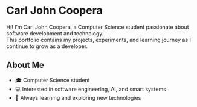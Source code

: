 # Carl John Coopera

Hi! I’m Carl John Coopera, a Computer Science student passionate about software development and technology.  
This portfolio contains my projects, experiments, and learning journey as I continue to grow as a developer.

## About Me
- 🎓 Computer Science student  
- 💻 Interested in software engineering, AI, and smart systems  
- 🌱 Always learning and exploring new technologies  
